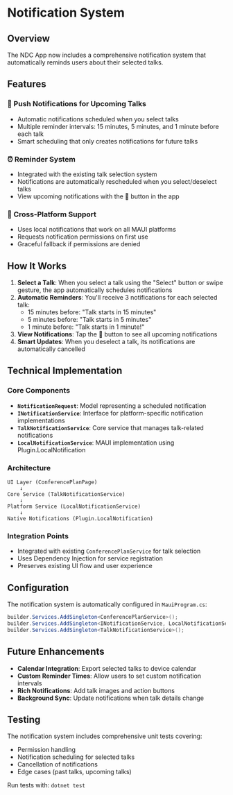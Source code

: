 # Notification System

## Overview

The NDC App now includes a comprehensive notification system that automatically reminds users about their selected talks.

## Features

### 🔔 Push Notifications for Upcoming Talks
- Automatic notifications scheduled when you select talks
- Multiple reminder intervals: 15 minutes, 5 minutes, and 1 minute before each talk
- Smart scheduling that only creates notifications for future talks

### ⏰ Reminder System
- Integrated with the existing talk selection system
- Notifications are automatically rescheduled when you select/deselect talks
- View upcoming notifications with the 🔔 button in the app

### 📱 Cross-Platform Support
- Uses local notifications that work on all MAUI platforms
- Requests notification permissions on first use
- Graceful fallback if permissions are denied

## How It Works

1. **Select a Talk**: When you select a talk using the "Select" button or swipe gesture, the app automatically schedules notifications
2. **Automatic Reminders**: You'll receive 3 notifications for each selected talk:
   - 15 minutes before: "Talk starts in 15 minutes"
   - 5 minutes before: "Talk starts in 5 minutes" 
   - 1 minute before: "Talk starts in 1 minute!"
3. **View Notifications**: Tap the 🔔 button to see all upcoming notifications
4. **Smart Updates**: When you deselect a talk, its notifications are automatically cancelled

## Technical Implementation

### Core Components

- **`NotificationRequest`**: Model representing a scheduled notification
- **`INotificationService`**: Interface for platform-specific notification implementations
- **`TalkNotificationService`**: Core service that manages talk-related notifications
- **`LocalNotificationService`**: MAUI implementation using Plugin.LocalNotification

### Architecture

```
UI Layer (ConferencePlanPage)
    ↓ 
Core Service (TalkNotificationService)
    ↓
Platform Service (LocalNotificationService)
    ↓
Native Notifications (Plugin.LocalNotification)
```

### Integration Points

- Integrated with existing `ConferencePlanService` for talk selection
- Uses Dependency Injection for service registration
- Preserves existing UI flow and user experience

## Configuration

The notification system is automatically configured in `MauiProgram.cs`:

```csharp
builder.Services.AddSingleton<ConferencePlanService>();
builder.Services.AddSingleton<INotificationService, LocalNotificationService>();
builder.Services.AddSingleton<TalkNotificationService>();
```

## Future Enhancements

- **Calendar Integration**: Export selected talks to device calendar
- **Custom Reminder Times**: Allow users to set custom notification intervals
- **Rich Notifications**: Add talk images and action buttons
- **Background Sync**: Update notifications when talk details change

## Testing

The notification system includes comprehensive unit tests covering:
- Permission handling
- Notification scheduling for selected talks
- Cancellation of notifications
- Edge cases (past talks, upcoming talks)

Run tests with: `dotnet test`